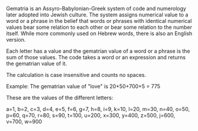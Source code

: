 Gematria is an Assyro-Babylonian-Greek system of code and numerology later adopted into Jewish culture. The system assigns numerical value to a word or a phrase in the belief that words or phrases with identical numerical values bear some relation to each other or bear some relation to the number itself. While more commonly used on Hebrew words, there is also an English version.

Each letter has a value and the gematrian value of a word or a phrase is the sum of those values. The code takes a word or an expression and returns the gematrian value of it.

The calculation is case insensitive and counts no spaces. 

Example: The gematrian value of "love" is 20+50+700+5 = 775

‎These are the values of the different letters:

a=1, b=2, c=3, d=4, e=5, f=6, g=7, h=8, i=9, k=10, l=20,
m=30, n=40, o=50, p=60, q=70, r=80, s=90, t=100, u=200,
x=300, y=400, z=500, j=600, v=700, w=900
